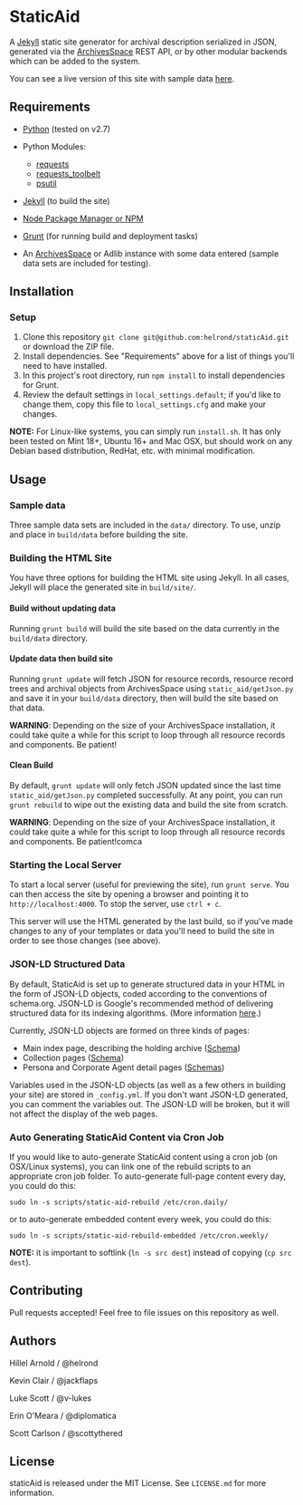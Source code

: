 # StaticAid

A [Jekyll](http://jekyllrb.com/) static site generator for archival description serialized in JSON, generated via the
[ArchivesSpace](http://archivesspace.org) REST API, or by other modular backends which can be added to the system.

You can see a live version of this site with sample data [here](http://hillelarnold.com/staticAid/).

## Requirements

*   [Python](https://wiki.python.org/moin/BeginnersGuide) (tested on v2.7)
*   Python Modules:

    *   [requests](http://www.python-requests.org/en/latest/)
    *   [requests_toolbelt](https://github.com/sigmavirus24/requests-toolbelt)
    *   [psutil](https://github.com/giampaolo/psutil)


*   [Jekyll](http://jekyllrb.com/) (to build the site)
*   [Node Package Manager or NPM](https://www.npmjs.com/)
*   [Grunt](http://gruntjs.com/getting-started) (for running build and deployment tasks)
*   An [ArchivesSpace](http://archivesspace.org/) or Adlib instance with some data entered (sample data sets are included for testing).

## Installation

### Setup

1.  Clone this repository `git clone git@github.com:helrond/staticAid.git` or download the ZIP file.
2.  Install dependencies. See "Requirements" above for a list of things you'll need to have installed.
3.  In this project's root directory, run `npm install` to install dependencies for Grunt.
4.  Review the default settings in `local_settings.default`; if you'd like to change them, copy this file
    to `local_settings.cfg` and make your changes.

**NOTE:** For Linux-like systems, you can simply run `install.sh`.
It has only been tested on Mint 18+, Ubuntu 16+ and Mac OSX, but should work on any Debian based distribution,
RedHat, etc. with minimal modification.

## Usage

### Sample data

Three sample data sets are included in the `data/` directory. To use, unzip and place in `build/data` before building the site.

### Building the HTML Site

You have three options for building the HTML site using Jekyll. In all cases, Jekyll will place the generated site
in `build/site/`.

#### Build without updating data

Running `grunt build` will build the site based on the data currently in the `build/data` directory.

#### Update data then build site

Running `grunt update` will fetch JSON for resource records, resource record trees and archival objects from ArchivesSpace
using `static_aid/getJson.py` and save it in your `build/data` directory, then will build the site based on that data.

**WARNING**: Depending on the size of your ArchivesSpace installation, it could take quite a while for this script to
loop through all resource records and components. Be patient!

#### Clean Build

By default, `grunt update` will only fetch JSON updated since the last time `static_aid/getJson.py` completed successfully.
At any point, you can run `grunt rebuild` to wipe out the existing data and build the site from scratch.

**WARNING**: Depending on the size of your ArchivesSpace installation, it could take quite a while for this script to
loop through all resource records and components. Be patient!comca

### Starting the Local Server

To start a local server (useful for previewing the site), run `grunt serve`. You can then access the site by opening a
browser and pointing it to `http://localhost:4000`. To stop the server, use `ctrl + c`.

This server will use the HTML generated by the last build, so if you've made changes to any of your templates or data
you'll need to build the site in order to see those changes (see above).

<!-- ### Github Pages

Github Pages support Jekyll sites, so a quick way to make your description publicly accessible is to push to a
`gh-pages` branch in a Github repository. See the [Github Pages](https://pages.github.com/) documentation
for more information. -->

### JSON-LD Structured Data

By default, StaticAid is set up to generate structured data in your HTML in the form of JSON-LD objects, coded according to the
conventions of schema.org. JSON-LD is Google's recommended method of delivering structured data for its indexing algorithms.
(More information [here](https://developers.google.com/search/docs/guides/intro-structured-data).)

Currently, JSON-LD objects are formed on three kinds of pages:

*   Main index page, describing the holding archive ([Schema](https://gist.github.com/scottythered/68750a6032d3e72fe0bcb83789b64b55))
*   Collection pages ([Schema](https://gist.github.com/scottythered/d79b8d63ca3a2da120f7efa3168ea8ac))
*   Persona and Corporate Agent detail pages ([Schemas](https://gist.github.com/scottythered/090b3d05495ae991d7779bf06d08781a))

Variables used in the JSON-LD objects (as well as a few others in building your site) are stored in `_config.yml`. If you don't want
JSON-LD generated, you can comment the variables out. The JSON-LD will be broken, but it will not affect the display of the
web pages.

### Auto Generating StaticAid Content via Cron Job

If you would like to auto-generate StaticAid content using a cron job (on OSX/Linux systems), you can
link one of the rebuild scripts to an appropriate cron job folder. To auto-generate full-page
content every day, you could do this:

    sudo ln -s scripts/static-aid-rebuild /etc/cron.daily/

or to auto-generate embedded content every week, you could do this:

    sudo ln -s scripts/static-aid-rebuild-embedded /etc/cron.weekly/

**NOTE:** it is important to softlink (`ln -s src dest`) instead of copying (`cp src dest`).

## Contributing

Pull requests accepted! Feel free to file issues on this repository as well.

## Authors

Hillel Arnold / @helrond

Kevin Clair / @jackflaps

Luke Scott / @v-lukes

Erin O'Meara / @diplomatica

Scott Carlson / @scottythered

## License

staticAid is released under the MIT License. See `LICENSE.md` for more information.
